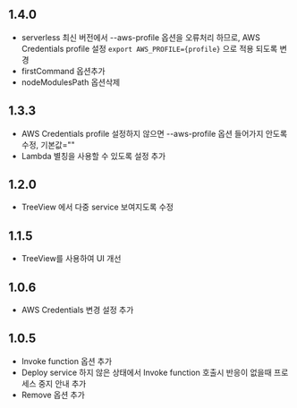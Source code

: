 ## 1.4.0
- serverless 최신 버전에서 --aws-profile 옵션을 오류처리 하므로, AWS Credentials profile 설정 `export AWS_PROFILE={profile}` 으로 적용 되도록 변경
- firstCommand 옵션추가
- nodeModulesPath 옵션삭제

## 1.3.3
- AWS Credentials profile 설정하지 않으면 --aws-profile 옵션 들어가지 안도록 수정, 기본값=""
- Lambda 별칭을 사용할 수 있도록 설정 추가

## 1.2.0
- TreeView 에서 다중 service 보여지도록 수정

## 1.1.5
- TreeView를 사용하여 UI 개선

## 1.0.6
- AWS Credentials 변경 설정 추가

## 1.0.5
- Invoke function 옵션 추가
- Deploy service 하지 않은 상태에서 Invoke function 호출시 반응이 없을때 프로세스 중지 안내 추가
- Remove 옵션 추가
